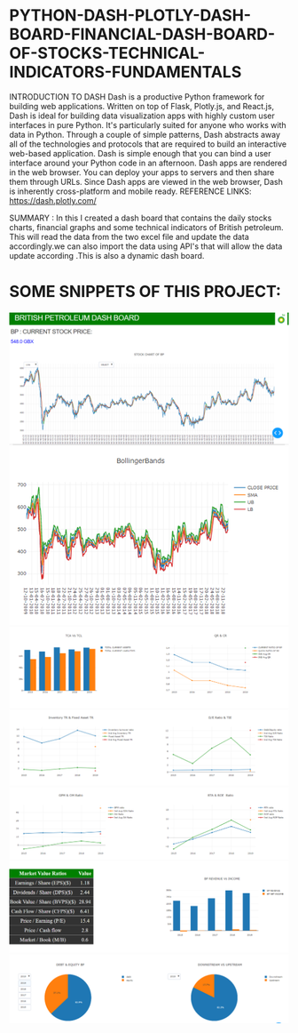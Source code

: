 # PYTHON-DASH-PLOTLY-DASH-BOARD-FINANCIAL-DASH-BOARD-OF-STOCKS-TECHNICAL-INDICATORS-FUNDAMENTALS

INTRODUCTION TO DASH
Dash is a productive Python framework for building web applications.
Written on top of Flask, Plotly.js, and React.js, Dash is ideal for building data visualization apps with highly custom user interfaces in pure Python. It's particularly suited for anyone who works with data in Python.
Through a couple of simple patterns, Dash abstracts away all of the technologies and protocols that are required to build an interactive web-based application. Dash is simple enough that you can bind a user interface around your Python code in an afternoon.
Dash apps are rendered in the web browser. You can deploy your apps to servers and then share them through URLs. Since Dash apps are viewed in the web browser, Dash is inherently cross-platform and mobile ready.
REFERENCE LINKS:
https://dash.plotly.com/


SUMMARY :
In this I created a dash board that contains the daily stocks charts, financial graphs and some technical indicators of British petroleum.
This will read the data from the two excel file and update the data accordingly.we can also import the data using API's that will allow the
data update according .This is also a dynamic dash board.

<h1>SOME SNIPPETS OF THIS PROJECT:</h1>

<img src="img/1.PNG" >
<img src="img/2.PNG" >
<img src="img/3.PNG" >
<img src="img/4.PNG" >
<img src="img/5.PNG" >
<img src="img/6.PNG" >
<img src="img/7.PNG" >


